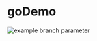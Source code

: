 # goDemo

![example branch parameter](https://github.com/zsp108/goDemo/actions/workflows/pull_request.yml/badge.svg?branch=main)
